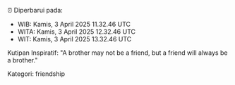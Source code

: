 ⏰ Diperbarui pada:
- WIB: Kamis, 3 April 2025 11.32.46 UTC
- WITA: Kamis, 3 April 2025 12.32.46 UTC
- WIT: Kamis, 3 April 2025 13.32.46 UTC

Kutipan Inspiratif:
"A brother may not be a friend, but a friend will always be a brother."


Kategori: friendship

